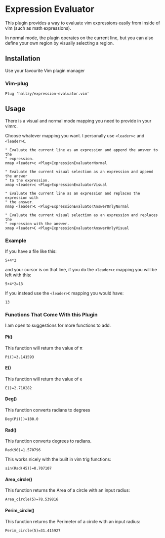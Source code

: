 # Expression Evaluator

This plugin provides a way to evaluate vim expressions easily from inside of
vim (such as math expressions).

In normal mode, the plugin operates on the current line, but you can also
define your own region by visually selecting a region.

## Installation

Use your favourite Vim plugin manager

### Vim-plug

```vim
Plug 'hallzy/expression-evaluator.vim'
```

## Usage

There is a visual and normal mode mapping you need to provide in your vimrc.

Choose whatever mapping you want. I personally use `<leader>c` and `<leader>C`.

```vim
" Evaluate the current line as an expression and append the answer to the
" expression.
nmap <leader>c <Plug>ExpressionEvaluatorNormal

" Evaluate the current visual selection as an expression and append the answer
" to the expression.
xmap <leader>c <Plug>ExpressionEvaluatorVisual

" Evaluate the current line as an expression and replaces the expression with
" the answer.
nmap <leader>C <Plug>ExpressionEvaluatorAnswerOnlyNormal

" Evaluate the current visual selection as an expression and replaces the
" expression with the answer.
xmap <leader>C <Plug>ExpressionEvaluatorAnswerOnlyVisual
```

### Example

If you have a file like this:

```
5+4*2
```

and your cursor is on that line, if you do the `<leader>c` mapping you will be
left with this:

```
5+4*2=13
```

If you instead use the `<leader>C` mapping you would have:

```
13
```

### Functions That Come With this Plugin

I am open to suggestions for more functions to add.

#### Pi()

This function will return the value of π

```
Pi()=3.141593
```

#### E()

This function will return the value of e

```
E()=2.718282
```

#### Deg()

This function converts radians to degrees

```
Deg(Pi())=180.0
```

#### Rad()

This function converts degrees to radians.

```
Rad(90)=1.570796
```

This works nicely with the built in vim trig functions:

```
sin(Rad(45))=0.707107
```

#### Area_circle()

This function returns the Area of a circle with an input radius:

```
Area_circle(5)=78.539816
```

#### Perim_circle()

This function returns the Perimeter of a circle with an input radius:

```
Perim_circle(5)=31.415927
```
